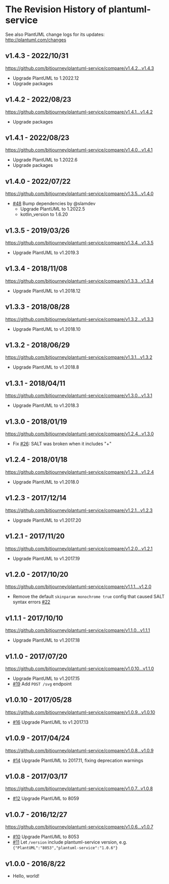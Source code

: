 # The Revision History of plantuml-service

See also PlantUML change logs for its updates: http://plantuml.com/changes

## v1.4.3 - 2022/10/31

https://github.com/bitjourney/plantuml-service/compare/v1.4.2...v1.4.3

* Upgrade PlantUML to 1.2022.12
* Upgrade packages

## v1.4.2 - 2022/08/23

https://github.com/bitjourney/plantuml-service/compare/v1.4.1...v1.4.2

* Upgrade packages

## v1.4.1 - 2022/08/23

https://github.com/bitjourney/plantuml-service/compare/v1.4.0...v1.4.1

* Upgrade PlantUML to 1.2022.6
* Upgrade packages

## v1.4.0 - 2022/07/22

https://github.com/bitjourney/plantuml-service/compare/v1.3.5...v1.4.0

* [#48](https://github.com/bitjourney/plantuml-service/pull/48) Bump dependencies by @slamdev
  * Upgrade PlantUML to 1.2022.5
  * kotlin_version to 1.6.20

## v1.3.5 - 2019/03/26

https://github.com/bitjourney/plantuml-service/compare/v1.3.4...v1.3.5

* Upgrade PlantUML to v1.2019.3

## v1.3.4 - 2018/11/08

https://github.com/bitjourney/plantuml-service/compare/v1.3.3...v1.3.4

* Upgrade PlantUML to v1.2018.12

## v1.3.3 - 2018/08/28

https://github.com/bitjourney/plantuml-service/compare/v1.3.2...v1.3.3

* Upgrade PlantUML to v1.2018.10

## v1.3.2 - 2018/06/29

https://github.com/bitjourney/plantuml-service/compare/v1.3.1...v1.3.2

* Upgrade PlantUML to v1.2018.8


## v1.3.1 - 2018/04/11

https://github.com/bitjourney/plantuml-service/compare/v1.3.0...v1.3.1

* Upgrade PlantUML to v1.2018.3

## v1.3.0 - 2018/01/19

https://github.com/bitjourney/plantuml-service/compare/v1.2.4...v1.3.0

* Fix [#26](https://github.com/bitjourney/plantuml-service/issues/26): SALT was broken when it includes "+"


## v1.2.4 - 2018/01/18

https://github.com/bitjourney/plantuml-service/compare/v1.2.3...v1.2.4

* Upgrade PlantUML to v1.2018.0

## v1.2.3 - 2017/12/14

https://github.com/bitjourney/plantuml-service/compare/v1.2.1...v1.2.3

* Upgrade PlantUML to v1.2017.20

## v1.2.1 - 2017/11/20

https://github.com/bitjourney/plantuml-service/compare/v1.2.0...v1.2.1

* Upgrade PlantUML to v1.2017.19

## v1.2.0 - 2017/10/20

https://github.com/bitjourney/plantuml-service/compare/v1.1.1...v1.2.0

* Remove the default `skinparam monochrome true` config that caused SALT syntax errors [#22](https://github.com/bitjourney/plantuml-service/pull/22)

## v1.1.1 - 2017/10/10

https://github.com/bitjourney/plantuml-service/compare/v1.1.0...v1.1.1

* Upgrade PlantUML to v1.2017.18


## v1.1.0 - 2017/07/20

https://github.com/bitjourney/plantuml-service/compare/v1.0.10...v1.1.0

* Upgrade PlantUML to v1.2017.15
* [#19](https://github.com/bitjourney/plantuml-service/pull/19) Add `POST /svg` endpoint

## v1.0.10 - 2017/05/28

https://github.com/bitjourney/plantuml-service/compare/v1.0.9...v1.0.10

* [#16](https://github.com/bitjourney/plantuml-service/pull/16) Upgrade PlantUML to v1.2017.13


## v1.0.9 - 2017/04/24

https://github.com/bitjourney/plantuml-service/compare/v1.0.8...v1.0.9

* [#14](https://github.com/bitjourney/plantuml-service/pull/14) Upgrade PlantUML to 2017.11, fixing deprecation warnings


## v1.0.8 - 2017/03/17

https://github.com/bitjourney/plantuml-service/compare/v1.0.7...v1.0.8

* [#12](https://github.com/bitjourney/plantuml-service/pull/12) Upgrade PlantUML to 8059


## v1.0.7 - 2016/12/27

https://github.com/bitjourney/plantuml-service/compare/v1.0.6...v1.0.7

* [#10](https://github.com/bitjourney/plantuml-service/pull/10) Upgrade PlantUML to 8053
* [#11](https://github.com/bitjourney/plantuml-service/pull/11) Let `/version` include plantuml-service version, e.g. `{"PlantUML":"8053","plantuml-service":"1.0.6"}`

## v1.0.0 - 2016/8/22

* Hello, world!
